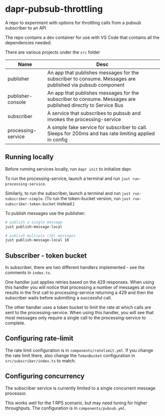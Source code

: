 # dapr-pubsub-throttling

A repo to experiment with options for throttling calls from a pubsub subscriber to an API

The repo contains a dev container for use with VS Code that contains all the dependencies needed.

There are various projects under the `src` folder

| Name               | Desc                                                                                                         |
| ------------------ | ------------------------------------------------------------------------------------------------------------ |
| publisher          | An app that publishes messages for the subscriber to consume. Messages are published via pubsub component    |
| publisher-console  | An app that publishes messages for the subscriber to consume. Messages are published directly to Service Bus |
| subscriber         | A service that subscribes to pubsub and invokes the processing-service                                       |
| processing-service | A simple fake service for subscriber to call. Sleeps for 200ms and has rate limiting applied in config       |


## Running  locally

Before running services locally, run `dapr init` to initialize dapr.

To run the processing-service, launch a terminal and run `just run-processing-service`.

Similarly, to run the subscriber, launch a terminal and run `just run-subscriber-simple`. (To run the token-bucket version, run `just run-subscriber-token-bucket` instead.)

To publish messages use the publisher:

```bash
# publish a single message
just publish-message-local

# publish multiple (10) messages
just publish-message-local 10
```

## Subscriber - token bucket

In subscriber, there are two different handlers implemented - see the comments in `index.ts`.

One handler just applies retries based on the 429 responses. When using this handler you will notice that processing a number of messages at once results in the first call to processing-service returning a 429 and then the subscriber waits before submitting a successful call.

The other handler uses a token bucket to limit the rate at which calls are sent to the processing-service. When using this handler, you will see that most messages only require a single call to the processing-service to complete.


## Configuring rate-limit

The rate limit configuration is in `components/ratelimit.yml`. If you change the rate limit there, also change the `TokenBucket` configuration in `src/subscriber/index.ts` to match.

## Configuring concurrency

The subscriber service is currently limited to a single concurrent message processor.

This works well for the 1 RPS scenario, but may need tuning for higher throughputs. The configuration is in `components/pubsub.yml`.

